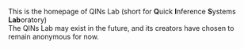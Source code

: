 This is the homepage of QINs Lab (short for **Q**uick **I**nference **S**ystems **Lab**oratory)  
The QINs Lab may exist in the future, and its creators have chosen to remain anonymous for now.
